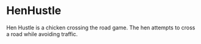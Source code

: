 # HenHustle
Hen Hustle is a chicken crossing the road game. The hen attempts to cross a road while avoiding traffic.
